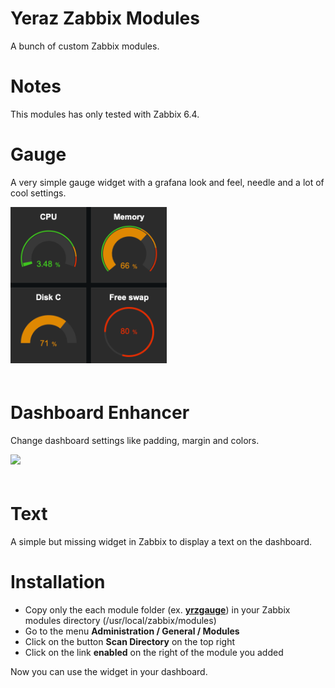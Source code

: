 # Yeraz Zabbix Modules

A bunch of custom Zabbix modules.

# Notes

This modules has only tested with Zabbix 6.4.

# Gauge

A very simple gauge widget with a grafana look and feel, needle and a lot of cool settings.

<img src="ressources/readme/gauges.png" width="250" style="margin-bottom:20px" />


# Dashboard Enhancer

Change dashboard settings like padding, margin and colors.

<img src="ressources/readme/enhanced.gif" width="500" style="margin-bottom:20px" />

# Text

A simple but missing widget in Zabbix to display a text on the dashboard.


# Installation

* Copy only the each module folder (ex. **[yrzgauge](modules/)**) in your Zabbix modules directory (/usr/local/zabbix/modules)
* Go to the menu **Administration / General / Modules**
* Click on the button **Scan Directory** on the top right
* Click on the link **enabled** on the right of the module you added

Now you can use the widget in your dashboard.